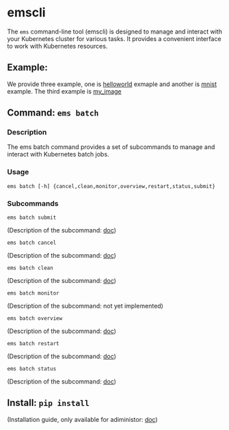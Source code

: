 # emscli

The `ems` command-line tool (emscli) is designed to manage and interact with your Kubernetes cluster for various tasks. It provides a convenient interface to work with Kubernetes resources.


## Example: 


  We provide three example, one is [helloworld](./example/helloworld) exmaple and another is [mnist](./example/mnist) example.
  The third example is [my_image](./example/my_image)


## Command: `ems batch`


### Description

  The ems batch command provides a set of subcommands to manage and interact with Kubernetes batch jobs.

### Usage

  ```
  ems batch [-h] {cancel,clean,monitor,overview,restart,status,submit}
  ```


### Subcommands

  `ems batch submit`
  
  (Description of the subcommand: [doc](./docs/submit.md))


  `ems batch cancel`
  
  (Description of the subcommand: [doc](./docs/cancel.md))


  `ems batch clean`
  
  (Description of the subcommand: [doc](./docs/clean.md))


  `ems batch monitor`
  
  (Description of the subcommand: not yet implemented)


  `ems batch overview`

  (Description of the subcommand: [doc](./docs/overview.md))


  `ems batch restart`

  (Description of the subcommand: [doc](./docs/restart.md))


  `ems batch status`
  
  (Description of the subcommand: [doc](./docs/status.md))


## Install: `pip install`

  (Installation guide, only available for adiministor: [doc](./docs/install.md))
